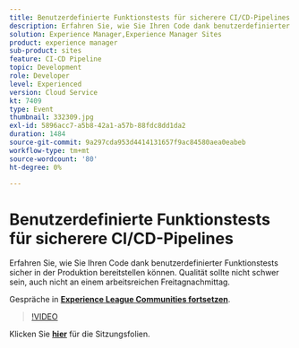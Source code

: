 ```yaml
---
title: Benutzerdefinierte Funktionstests für sicherere CI/CD-Pipelines
description: Erfahren Sie, wie Sie Ihren Code dank benutzerdefinierter Funktionstests sicher in der Produktion bereitstellen können. Qualität sollte nicht schwer sein, auch nicht an einem arbeitsreichen Freitagnachmittag.
solution: Experience Manager,Experience Manager Sites
product: experience manager
sub-product: sites
feature: CI-CD Pipeline
topic: Development
role: Developer
level: Experienced
version: Cloud Service
kt: 7409
type: Event
thumbnail: 332309.jpg
exl-id: 5896acc7-a5b8-42a1-a57b-88fdc8dd1da2
duration: 1484
source-git-commit: 9a297cda953d4414131657f9ac84580aea0eabeb
workflow-type: tm+mt
source-wordcount: '80'
ht-degree: 0%

---
```


# Benutzerdefinierte Funktionstests für sicherere CI/CD-Pipelines

Erfahren Sie, wie Sie Ihren Code dank benutzerdefinierter Funktionstests sicher in der Produktion bereitstellen können. Qualität sollte nicht schwer sein, auch nicht an einem arbeitsreichen Freitagnachmittag.

Gespräche in **[Experience League Communities fortsetzen](https://adobe.ly/36Yd3v6)**.

>[!VIDEO](https://video.tv.adobe.com/v/332309/?quality=12&learn=on&hidetitle=true)

Klicken Sie **[hier](/help/adobe-developers-live/assets/custom-functional-tests-cicd.pdf)** für die Sitzungsfolien.
